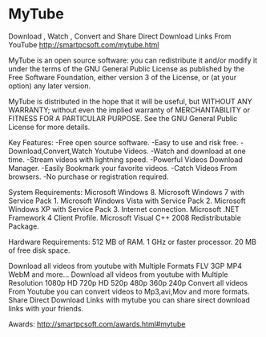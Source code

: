 # MyTube
Download , Watch , Convert and Share Direct Download Links From YouTube
http://smartpcsoft.com/mytube.html

MyTube is an open source software: you can redistribute it and/or modify it under the terms of the GNU General Public License as published by the Free Software Foundation, either version 3 of the License, or (at your option) any later version.

MyTube is distributed in the hope that it will be useful, but WITHOUT ANY WARRANTY; without even the implied warranty of MERCHANTABILITY or FITNESS FOR A PARTICULAR PURPOSE. See the GNU General Public License for more details.

Key Features:
-Free open source software.
-Easy to use and risk free.
-Download,Convert,Watch Youtube Videos.
-Watch and download at one time.
-Stream videos with lightning speed.
-Powerful Videos Download Manager.
-Easily Bookmark your favorite videos.
-Catch Videos From browsers.
-No purchase or registration required.

System Requirements:
Microsoft Windows 8.
Microsoft Windows 7 with Service Pack 1.
Microsoft Windows Vista with Service Pack 2.
Microsoft Windows XP with Service Pack 3.
Internet connection.
Microsoft .NET Framework 4 Client Profile.
Microsoft Visual C++ 2008 Redistributable Package.

Hardware Requirements:
512 MB of RAM.
1 GHz or faster processor.
20 MB of free disk space.


Download all videos from youtube with Multiple Formats
FLV 3GP MP4 WebM and more...
Download all videos from youtube with Multiple Resolution
1080p HD 720p HD 520p 480p 360p 240p
Convert all videos From Youtube
you can convert videos to Mp3,avi,Mov and more formats.
Share Direct Download Links
with mytube you can share sirect download links with your friends.

Awards: http://smartpcsoft.com/awards.html#mytube
